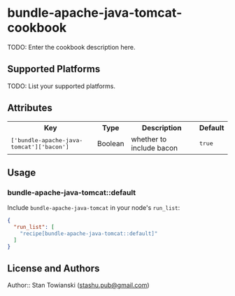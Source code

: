 # bundle-apache-java-tomcat-cookbook

TODO: Enter the cookbook description here.

## Supported Platforms

TODO: List your supported platforms.

## Attributes

<table>
  <tr>
    <th>Key</th>
    <th>Type</th>
    <th>Description</th>
    <th>Default</th>
  </tr>
  <tr>
    <td><tt>['bundle-apache-java-tomcat']['bacon']</tt></td>
    <td>Boolean</td>
    <td>whether to include bacon</td>
    <td><tt>true</tt></td>
  </tr>
</table>

## Usage

### bundle-apache-java-tomcat::default

Include `bundle-apache-java-tomcat` in your node's `run_list`:

```json
{
  "run_list": [
    "recipe[bundle-apache-java-tomcat::default]"
  ]
}
```

## License and Authors

Author:: Stan Towianski (<stashu.pub@gmail.com>)
